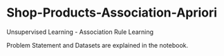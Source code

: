 # Shop-Products-Association-Apriori

Unsupervised Learning - Association Rule Learning

Problem Statement and Datasets are explained in the notebook.
